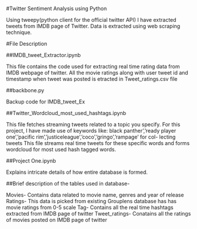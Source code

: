#Twitter Sentiment Analysis using Python

Using tweepy(python client for the official twitter API) I have extracted tweets from IMDB page of Twitter.
Data is extracted using web scraping technique.

#File Description

##IMDB_tweet_Extractor.ipynb

This file contains the code used for extracting real time rating data from IMDB webpage of twitter.
All the movie ratings along with user tweet id and timestamp when tweet was posted is etracted in Tweet_ratings.csv file

##backbone.py

Backup code for IMDB_tweet_Ex

##Twitter_Wordcloud_most_used_hashtags.ipynb

This file fetches streaming tweets related to a topic you specify. For this project, I have made use of keywords like:
black panther’,’ready player one’,’pacific rim’,’justiceleague’,’coco’,’gringo’,’rampage’ for col- lecting tweets
This file streams real time tweets for these specific words and forms wordcloud for most used hash tagged words.

##Project One.ipynb

Explains intricate details of how entire database is formed.

##Brief description of the tables used in database-

Movies-        Contains data related to movie name, genres and year of release
Ratings-       This data is picked from existing Grouplens database has has movie ratings from 0-5 scale
Tag-           Contains all the real time hashtags extracted from IMDB page of twitter
Tweet_ratings- Conatains all the ratings of movies posted on IMDB page of twitter


